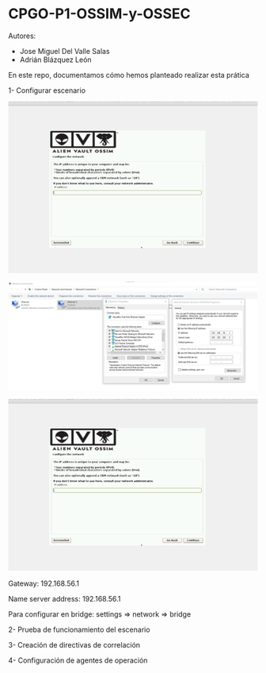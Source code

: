 # CPGO-P1-OSSIM-y-OSSEC

Autores:

- Jose Miguel Del Valle Salas
- Adrián Blázquez León

En este repo, documentamos cómo hemos planteado realizar esta prática

1- Configurar escenario

![Pregunta la ip de la subred](https://raw.githubusercontent.com/ablazleon/CPGO-P1-OSSIM-y-OSSEC/main/Screenshot%202021-03-15%20122106.png?token=AG4AHSWD3BG6ZKYY2WD7HNTAJ5D72)

![Ver la ip de la red](https://raw.githubusercontent.com/ablazleon/CPGO-P1-OSSIM-y-OSSEC/main/Screenshot%202021-03-15%20124310.png?token=AG4AHSWAS43XN3HDO2OM2CDAJ5EM4)

![Submask](https://raw.githubusercontent.com/ablazleon/CPGO-P1-OSSIM-y-OSSEC/main/Screenshot%202021-03-15%20122106.png?token=AG4AHSRTHUZC3WEVH55B4Z3AJ5ETK)

Gateway: 192.168.56.1

Name server address: 192.168.56.1

Para configurar en bridge: settings => network => bridge

2- Prueba de funcionamiento del escenario

3- Creación de directivas de correlación

4- Configuración de agentes de operación



